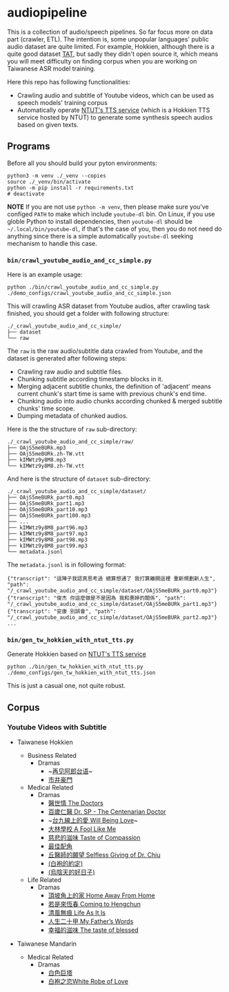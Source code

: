 # audiopipeline
This is a collection of audio/speech pipelines. So far focus more on data part 
(crawler, ETL). The intention is, some unpopular languages' public audio dataset 
are quite limited. For example, Hokkien, although there is a quite good dataset 
[TAT](https://sites.google.com/nycu.edu.tw/fsw/home/tat-phase-i?authuser=0), but 
sadly they didn't open source it, which means you will meet difficulty on finding 
corpus when you are working on Taiwanese ASR model training.
 
Here this repo has following functionalities:
* Crawling audio and subtitle of Youtube videos, which can be used as speech models' 
  training corpus
* Automatically operate [NTUT's TTS service](http://tts001.iptcloud.net:8804/) (which 
  is a Hokkien TTS service hosted by NTUT) to generate some synthesis speech audios 
  based on given texts.


## Programs
Before all you should build your pyton environments:
```shell
python3 -m venv ./_venv --copies
source ./_venv/bin/activate
python -m pip install -r requirements.txt
# deactivate
```

**NOTE**
If you are not use `python -m venv`, then please make sure you've configed `PATH` 
to make which include `youtube-dl` bin. On Linux, if you use globle Python to 
install dependencies, then `youtube-dl` should be `~/.local/bin/youtube-dl`, if 
that's the case of you, then you do not need do anything since there is a 
simple automatically `youtube-dl` seeking mechanism to handle this case.

### `bin/crawl_youtube_audio_and_cc_simple.py`
Here is an example usage:
```shell
python ./bin/crawl_youtube_audio_and_cc_simple.py ./demo_configs/crawl_youtube_audio_and_cc_simple.json
```

This will crawling ASR dataset from Youtube audios, after crawling 
task finished, you should get a folder with following structure:
```
./_crawl_youtube_audio_and_cc_simple/
├── dataset
└── raw
```
The `raw` is the raw audio/subtitle data crawled from Youtube, and the dataset 
is generated after following steps:
* Crawling raw audio and subtitle files.
* Chunking subtitle according timestamp blocks in it.
* Merging adjacent subtitle chunks, the definition of 'adjacent' means current 
  chunk's start time is same with previous chunk's end time.
* Chunking audio into audio chunks according chunked & merged subtitle chunks' time scope.
* Dumping metadata of chunked audios.

Here is the the structure of `raw` sub-directory:
```
./_crawl_youtube_audio_and_cc_simple/raw/
├── OAjS5meBURk.mp3
├── OAjS5meBURk.zh-TW.vtt
├── kIMWtz9y8M8.mp3
└── kIMWtz9y8M8.zh-TW.vtt
```
And here is the structure of `dataset` sub-directory:
```
./_crawl_youtube_audio_and_cc_simple/dataset/
├── OAjS5meBURk_part0.mp3
├── OAjS5meBURk_part1.mp3
├── OAjS5meBURk_part10.mp3
├── OAjS5meBURk_part100.mp3
├── ...
├── kIMWtz9y8M8_part96.mp3
├── kIMWtz9y8M8_part97.mp3
├── kIMWtz9y8M8_part98.mp3
├── kIMWtz9y8M8_part99.mp3
└── metadata.jsonl
```
The `metadata.jsonl` is in following format:
```
{"transcript": "這陣子我認真思考過 總算想通了 我打算離開這裡 重新規劃新人生", "path": "/_crawl_youtube_audio_and_cc_simple/dataset/OAjS5meBURk_part0.mp3"}
{"transcript": "俊杰 你這麼做是不是因為 我和惠婷的關係", "path": "/_crawl_youtube_audio_and_cc_simple/dataset/OAjS5meBURk_part1.mp3"}
{"transcript": "安康 別誤會", "path": "/_crawl_youtube_audio_and_cc_simple/dataset/OAjS5meBURk_part2.mp3"}
...
```

### `bin/gen_tw_hokkien_with_ntut_tts.py`
Generate Hokkien based on [NTUT's TTS service](http://tts001.iptcloud.net:8804/)
```shell
python ./bin/gen_tw_hokkien_with_ntut_tts.py ./demo_configs/gen_tw_hokkien_with_ntut_tts.json
```
This is just a casual one, not quite robust.

## Corpus
### Youtube Videos with Subtitle
* Taiwanese Hokkien
    * Business Related
        * Dramas
            * ~[再见阿郎台语](https://www.youtube.com/playlist?list=PLKDgOPgC7DbTEiYcr5HXmCBYj6CTDEpgr)~
            * [市井豪門](https://www.youtube.com/results?search_query=%E5%B8%82%E4%BA%95%E8%B1%AA%E9%96%80)
    * Medical Related
        * Dramas
            * [醫世情 The Doctors](https://www.youtube.com/playlist?list=PLc8M1wVJOpHxOh8W_CsE0QVj6bU13mJg5)
            * [百歲仁醫 Dr. SP - The Centenarian Doctor](https://www.youtube.com/playlist?list=PLc8M1wVJOpHwKDgSCcbUS8KFZWD48Wt-R)
            * ~[台九線上的愛 Will Being Love](https://www.youtube.com/playlist?list=PLc8M1wVJOpHz3I6BFxNCAQYXjQs3rYt90)~
            * [大林學校 A Fool Like Me](https://www.youtube.com/playlist?list=PLc8M1wVJOpHzcXp3D15E3v2SAOJO9uqgD)
            * [慈悲的滋味 Taste of Compassion](https://www.youtube.com/playlist?list=PLc8M1wVJOpHxAHhq9lPS0To2zNc_iwVaI)
            * [最佳配角](https://www.youtube.com/playlist?list=PLc8M1wVJOpHyIAViBj6Vf_LwvvOJY4rhK)
            * [丘醫師的願望 Selfless Giving of Dr. Chiu](https://www.youtube.com/playlist?list=PLc8M1wVJOpHzH8922CpOGsdVSSjxvukgi)
            * [(白袍的約定)](https://www.youtube.com/playlist?list=PLc8M1wVJOpHzexPvfep4vqpdGFNpWGgjL)
            * [(烏陰天的好日子)](https://www.youtube.com/playlist?list=PLzgAweye8Ud6ZWZ2ikBx1ee2uYszHa0cp)
    * Life Related
        * Dramas
            * [頂坡角上的家 Home Away From Home](https://www.youtube.com/playlist?list=PLc8M1wVJOpHwCUcO0OUF6tdw6Ythw6FVq)
            * [若是來恆春 Coming to Hengchun](https://www.youtube.com/playlist?list=PLc8M1wVJOpHyBYJUZYTC8Tyy_7z4k9A9-)
            * [清風無痕 Life As It Is](https://www.youtube.com/playlist?list=PLc8M1wVJOpHzSQHus3ZxkRfLPKrDHK-A6)
            * [人生二十甲 My Father’s Words](https://www.youtube.com/playlist?list=PLc8M1wVJOpHxvv-rEzb-LpEWht_3kBqj8)
            * [幸福的滋味 The taste of blessed](https://www.youtube.com/playlist?list=PLc8M1wVJOpHzIRHjvMO4TSlZZsw7wm4NH)

* Taiwanese Mandarin
    * Medical Related
        * Dramas
            * [白色巨塔](https://www.youtube.com/playlist?list=PLZB1HSq1adjj9Nd7G7R3ylRSt06XIkTT1)
            * [白袍之恋White Robe of Love](https://www.youtube.com/playlist?list=PLzt2yjwjKLWutCvoaH-5HgsTewH7ZJ7D6)
